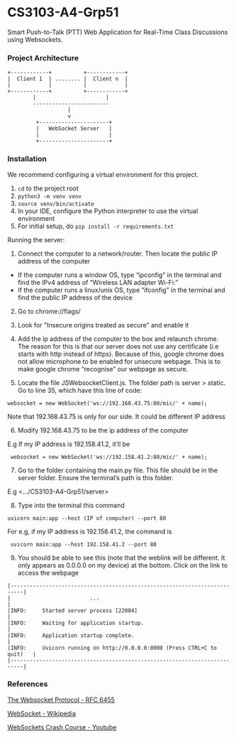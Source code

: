 # CS3103-A4-Grp51

Smart Push-to-Talk (PTT) Web Application for Real-Time Class Discussions using Websockets.

### Project Architecture

```
+------------+          +------------+
|  Client 1  | ........ |  Client n  |
|            |          |            |
+------------+          +------------+
        |                      |
        ------------------------
                   |
                   v
         +----------------------+
         |   WebSocket Server   |
         |                      |
         +----------------------+
```

### Installation

We recommend configuring a virtual environment for this project.
1. `cd` to the project root
2. `python3 -m venv venv`
3. `source venv/bin/activate`
4. In your IDE, configure the Python interpreter to use the virtual environment
5. For initial setup, do `pip install -r requirements.txt`

Running the server:
1. Connect the computer to a network/router. Then locate the public IP address of the computer
- If the computer runs a window OS, type “ipconfig” in the terminal and find the IPv4 address of “Wireless LAN adapter Wi-Fi:”
- If the computer runs a linux/unix OS, type “ifconfig” in the terminal and find the public IP address of the device
  
2. Go to chrome://flags/
   
3. Look for "Insecure origins treated as secure" and enable it
   
4. Add the ip address of the computer to the box and relaunch chrome. The reason for this is that our server does not use any certificate (i.e starts with http instead of https). Because of this, google chrome does not allow microphone to be enabled for unsecure webpage. This is to make google chrome “recognise” our webpage as secure.
   
5. Locate the file JSWebsocketClient.js. The folder path is server > static. Go to line 35, which have this line of code:

```
websocket = new WebSocket('ws://192.168.43.75:80/mic/' + name); 
```

Note that 192.168.43.75 is only for our side. It could be different IP address

6. Modify 192.168.43.75 to be the ip address of the computer

E.g
If my IP address is 192.158.41.2, it’ll be

```
 websocket = new WebSocket('ws://192.158.41.2:80/mic/' + name); 
```

7. Go to the folder containing the main.py file. This file should be in the server folder. Ensure the terminal’s path is this folder. 

E.g
<.../CS3103-A4-Grp51/server> 

8. Type into the terminal this command
    
```
uvicorn main:app --host (IP of computer) --port 80
```

For e.g, if my IP address is 192.158.41.2, the command is

```
 uvicorn main:app --host 192.158.41.2 --port 80
```

9. You should be able to see this (note that the weblink will be different. It only appears as 0.0.0.0 on my device) at the bottom. Click on the link to access the webpage
```
|--------------------------------------------------------------------------| 
|                         ...                                              |
|INFO:     Started server process [22084]                                  |
|INFO:     Waiting for application startup.                                |
|INFO:     Application startup complete.                                   |
|INFO:     Uvicorn running on http://0.0.0.0:8000 (Press CTRL+C to quit)   |
|--------------------------------------------------------------------------|
```

### References

[The Websocket Protocol - RFC 6455](https://datatracker.ietf.org/doc/html/rfc6455#section-1.1)

[WebSocket - Wikipedia](https://en.wikipedia.org/wiki/WebSocket#:~:text=WebSocket%20is%20a%20computer%20communications,as%20RFC%206455%20in%202011.)

[WebSockets Crash Course - Youtube](https://www.youtube.com/watch?v=2Nt-ZrNP22A&ab_channel=HusseinNasser)
